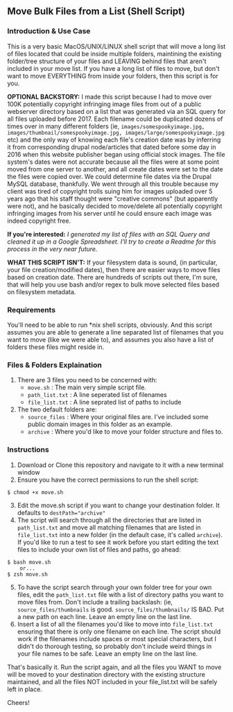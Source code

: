 ## Move Bulk Files from a List (Shell Script)

### Introduction & Use Case
This is a very basic MacOS/UNIX/LINUX shell script that will move a long list of files located that could be inside multiple folders, maintining the existing folder/tree structure of your files and LEAVING behind files that aren't included in your move list. If you have a long list of files to move, but don't want to move EVERYTHING from inside your folders, then this script is for you.

**OPTIONAL BACKSTORY:** I made this script because I had to move over 100K potentially copyright infringing image files from out of a public webserver directory based on a list that was generated via an SQL query for all files uploaded before 2017. Each filename could be duplicated dozens of times over in many different folders (ie, `images/somespookyimage.jpg, images/thumbnail/somespookyimage.jpg, images/large/somespookyimage.jpg` etc) and the only way of knowing each file's creation date was by inferring it from corresponding drupal node/articles that dated before some day in 2016 when this website publisher began using official stock images. The file system's dates were not accurate because all the files were at some point moved from one server to another, and all create dates were set to the date the files were copied over. We could determine file dates via the Drupal MySQL database, thankfully. We went through all this trouble because my client was tired of copyright trolls suing him for images uploaded over 5 years ago that his staff thought were "creative commons" (but apparently were not), and he basically decided to move/delete all potentially copyright infringing images from his server until he could ensure each image was indeed copyright free.

**If you're interested:** *I generated my list of files with an SQL Query and cleaned it up in a Google Spreadsheet. I'll try to create a Readme for this process in the very near future.*

**WHAT THIS SCRIPT ISN'T:** If your filesystem data is sound, (in particular, your file creation/modified dates), then there are easier ways to move files based on creation date. There are hundreds of scripts out there, I'm sure, that will help you use bash and/or regex to bulk move selected files based on filesystem metadata.

### Requirements
You'll need to be able to run *nix shell scripts, obviously. And this script assumes you are able to generate a line separated list of filenames that you want to move (like we were able to), and assumes you also have a list of folders these files might reside in.

### Files & Folders Explaination
1. There are 3 files you need to be concerned with:
   - `move.sh` : The main very simple script file.
   - `path_list.txt` : A line seperated list of filenames
   - `file_list.txt` : A line seprated list of paths to include
1. The two default folders are:
   - `source_files` : Where your original files are. I've included some public domain images in this folder as an example.
   - `archive` : Where you'd like to move your folder structure and files to.

### Instructions
1. Download or Clone this repository and navigate to it with a new terminal window
2. Ensure you have the correct permissions to run the shell script:
```
$ chmod +x move.sh
```
3. Edit the move.sh script if you want to change your destination folder. It defaults to `destPath="archive"`
4. The script will search through all the directories that are listed in `path_list.txt` and move all matching filenames that are listed in `file_list.txt` into a new folder (in the default case, it's called `archive`). If you'd like to run a test to see it work before you start editing the text files to include your own list of files and paths, go ahead:
```
$ bash move.sh
    or...
$ zsh move.sh
```
5. To have the script search through your own folder tree for your own files, edit the `path_list.txt` file with a list of directory paths you want to move files from. Don't include a trailing backslash:
(ie, `source_files/thumbnails` is good.
`source_files/thumbnails/` IS BAD.
Put a new path on each line. Leave an empty line on the last line.
6. Insert a list of all the filenames you'd like to move into `file_list.txt` ensuring that there is only one filename on each line. The script should work if the filenames include spaces or most special characters, but I didn't do thorough testing, so probably don't include weird things in your file names to be safe. Leave an empty line on the last line.

That's basically it. Run the script again, and all the files you WANT to move will be moved to your destination directory with the existing structure maintained, and all the files NOT included in your file_list.txt will be safely left in place.

Cheers!